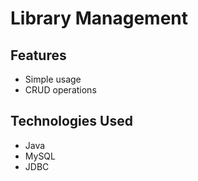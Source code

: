 # Library Management

## Features
* Simple usage
* CRUD operations

## Technologies Used
* Java
* MySQL
* JDBC
